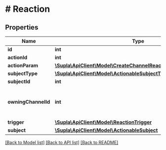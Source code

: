 # # Reaction

## Properties

Name | Type | Description | Notes
------------ | ------------- | ------------- | -------------
**id** | **int** | Identifier | [optional]
**actionId** | **int** |  | [optional]
**actionParam** | [**\Supla\ApiClient\Model\CreateChannelReactionRequestActionParam**](CreateChannelReactionRequestActionParam.md) |  | [optional]
**subjectType** | [**\Supla\ApiClient\Model\ActionableSubjectTypeNames**](ActionableSubjectTypeNames.md) |  | [optional]
**subjectId** | **int** |  | [optional]
**owningChannelId** | **int** | ID of the channel that this reaction belongs to. | [optional]
**trigger** | [**\Supla\ApiClient\Model\ReactionTrigger**](ReactionTrigger.md) |  | [optional]
**subject** | [**\Supla\ApiClient\Model\ActionableSubject**](ActionableSubject.md) |  | [optional]

[[Back to Model list]](../../README.md#models) [[Back to API list]](../../README.md#endpoints) [[Back to README]](../../README.md)
